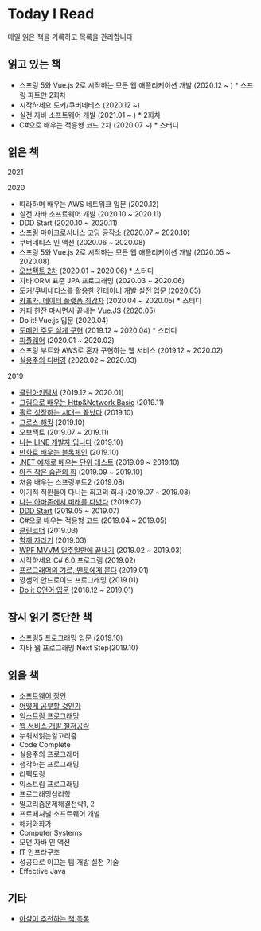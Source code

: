 # Today I Read
매일 읽은 책을 기록하고 목록을 관리합니다

## 읽고 있는 책
- 스프링 5와 Vue.js 2로 시작하는 모든 웹 애플리케이션 개발 (2020.12 ~ ) * 스프링 파트만 2회차
- 시작하세요 도커/쿠버네티스 (2020.12 ~)
- 실전 자바 소프트웨어 개발 (2021.01 ~ ) * 2회차
- C#으로 배우는 적응형 코드 2차 (2020.07 ~) * 스터디

## 읽은 책
2021

2020
- 따라하며 배우는 AWS 네트워크 입문 (2020.12)
- 실전 자바 소프트웨어 개발 (2020.10 ~ 2020.11)
- DDD Start (2020.10 ~ 2020.11)
- 스프링 마이크로서비스 코딩 공작소 (2020.07 ~ 2020.10)
- 쿠버네티스 인 액션 (2020.06 ~ 2020.08)
- 스프링 5와 Vue.js 2로 시작하는 모든 웹 애플리케이션 개발 (2020.05 ~ 2020.08)
- [오브젝트 2차](https://github.com/YoungChulShin/TIR/tree/master/%EA%B8%B0%EC%88%A0%EC%84%9C%EC%A0%81/%5BJava%5D%20%EC%98%A4%EB%B8%8C%EC%A0%9D%ED%8A%B8) (2020.01 ~ 2020.06) * 스터디
- 자바 ORM 표준 JPA 프로그래밍 (2020.03 ~ 2020.06)
- 도커/쿠버네티스를 활용한 컨테이너 개발 실전 입문 (2020.05)
- [카프카, 데이터 플랫폼 최강자](https://github.com/YoungChulShin/study_book_apache_kafka) (2020.04 ~ 2020.05) * 스터디
- 커피 한잔 마시면서 끝내는 Vue.JS (2020.05)
- Do it! Vue.js 입문 (2020.04)
- [도메인 주도 설계 구현](https://github.com/YoungChulShin/today_i_read/tree/master/%EA%B8%B0%EC%88%A0%EC%84%9C%EC%A0%81/%5BJava%5D%20Implementing%20DDD) (2019.12 ~ 2020.04) * 스터디
- [피플웨어](https://github.com/YoungChulShin/today_i_read/blob/master/2020/%5B%EC%9D%BC%EB%B0%98%5D%20%ED%94%BC%ED%94%8C%EC%9B%A8%EC%96%B4.md) (2020.01 ~ 2020.02)
- 스프링 부트와 AWS로 혼자 구현하는 웹 서비스 (2019.12 ~ 2020.02)
- [실용주의 디버깅](https://github.com/YoungChulShin/today_i_read/blob/master/2020/%5B%EB%94%94%EB%B2%84%EA%B9%85%5D%20%EC%8B%A4%EC%9A%A9%EC%A3%BC%EC%9D%98%20%EB%94%94%EB%B2%84%EA%B9%85.md) (2020.02 ~ 2020.03)

2019
- [클린아키텍쳐](https://github.com/YoungChulShin/TIR/blob/master/2019/%5B%EC%9D%BC%EB%B0%98%5D%20%ED%81%B4%EB%A6%B0%EC%95%84%ED%82%A4%ED%85%8D%EC%B3%90.md) (2019.12 ~ 2020.01)
- [그림으로 배우는 Http&Network Basic](https://github.com/YoungChulShin/TIR/blob/master/2019/%5B%EC%9D%BC%EB%B0%98%5D%20%EA%B7%B8%EB%A6%BC%EC%9C%BC%EB%A1%9C%EB%B0%B0%EC%9A%B0%EB%8A%94%20HTTP%26Network.md) (2019.11)
- [홀로 성장하는 시대는 끝났다](https://github.com/YoungChulShin/TIR/blob/master/2019/%5B%EC%9D%BC%EB%B0%98%5D%20%ED%99%80%EB%A1%9C%20%EC%84%B1%EC%9E%A5%ED%95%98%EB%8A%94%20%EC%8B%9C%EB%8C%80%EB%8A%94%20%EB%81%9D%EB%82%AC%EB%8B%A4.md) (2019.10)
- [그로스 해킹](https://github.com/YoungChulShin/TIR/blob/master/2019/%5B%EC%9D%BC%EB%B0%98%5D%20%EA%B7%B8%EB%A1%9C%EC%8A%A4%ED%95%B4%ED%82%B9.md) (2019.10)
- 오브젝트 (2019.07 ~ 2019.11)
- [나는 LINE 개발자 입니다](https://github.com/YoungChulShin/TIR/blob/master/2019/%5B%EC%9D%BC%EB%B0%98%5D%20%EB%82%98%EB%8A%94%20LINE%20%EA%B0%9C%EB%B0%9C%EC%9E%90%EC%9E%85%EB%8B%88%EB%8B%A4.md) (2019.10)
- [만화로 배우는 블록체인](https://github.com/YoungChulShin/TIR/blob/master/2019/%5B%EC%9D%BC%EB%B0%98%5D%20%EB%A7%8C%ED%99%94%EB%A1%9C%20%EB%B0%B0%EC%9A%B0%EB%8A%94%20%EB%B8%94%EB%A1%9D%EC%B2%B4%EC%9D%B8.md) (2019.10)
- [.NET 예제로 배우는 단위 테스트](https://github.com/YoungChulShin/TIR/blob/master/2019/%5B%EA%B0%9C%EB%B0%9C%5D%20.NET%20%EC%98%88%EC%A0%9C%EB%A1%9C%20%EB%B0%B0%EC%9A%B0%EB%8A%94%20%EB%8B%A8%EC%9C%84%ED%85%8C%EC%8A%A4%ED%8A%B8.md) (2019.09 ~ 2019.10)
- [아주 작은 습관의 힘](https://github.com/YoungChulShin/TIR/blob/master/2019/%5B%EC%9D%BC%EB%B0%98%5D%20%EC%95%84%EC%A3%BC%20%EC%9E%91%EC%9D%80%20%EC%8A%B5%EA%B4%80%EC%9D%98%20%ED%9E%98.md) (2019.09 ~ 2019.10)
- 처음 배우는 스프링부트2 (2019.08)
- 이기적 직원들이 다니는 최고의 회사 (2019.07 ~ 2019.08)
- [나는 아마존에서 미래를 다녔다](https://github.com/YoungChulShin/TIR/blob/master/2019/%5B%EC%9D%BC%EB%B0%98%5D%20%EB%82%98%EB%8A%94%20%EC%95%84%EB%A7%88%EC%A1%B4%EC%97%90%EC%84%9C%20%EB%AF%B8%EB%9E%98%EB%A5%BC%20%EB%8B%A4%EB%85%94%EB%8B%A4.md) (2019.07)
- [DDD Start](https://github.com/YoungChulShin/TIR/blob/master/2019/%5B%EC%9D%BC%EB%B0%98%5D%20DDDStart.md) (2019.05 ~ 2019.07)
- C#으로 배우는 적응형 코드 (2019.04 ~ 2019.05)
- [클린코더](https://github.com/YoungChulShin/TIR/blob/master/2019/%5B%EC%9D%BC%EB%B0%98%5D%20%ED%81%B4%EB%A6%B0%EC%BD%94%EB%8D%94.md) (2019.03)
- [함께 자라기](https://github.com/YoungChulShin/TIR/blob/master/2019/%5B%EC%9D%BC%EB%B0%98%5D%20%ED%95%A8%EA%BB%98%EC%9E%90%EB%9D%BC%EA%B8%B0.md) (2019.03)
- [WPF MVVM 일주일만에 끝내기](https://github.com/YoungChulShin/TIR/blob/master/%EA%B8%B0%EC%88%A0%EC%84%9C%EC%A0%81/%5BC%23%5D%20WPF%20MVVM.md) (2019.02 ~ 2019.03)
- 시작하세요 C# 6.0 프로그램 (2019.02)
- [프로그래머의 기르, 멘토에게 묻다](https://github.com/YoungChulShin/TIR/blob/master/2019/%5B%EC%9D%BC%EB%B0%98%5D%20%ED%94%84%EB%A1%9C%EA%B7%B8%EB%9E%98%EB%A8%B8%EC%9D%98%EA%B8%B8%2C%EB%A9%98%ED%86%A0%EC%97%90%EA%B2%8C%20%EB%AC%BB%EB%8B%A4.md) (2019.01)
- 깡샘의 안드로이드 프로그래밍 (2019.01)
- [Do it C언어 입문](https://github.com/YoungChulShin/TIR/tree/master/%EA%B8%B0%EC%88%A0%EC%84%9C%EC%A0%81/%5BC%5D%20Do%20It%20C%EC%96%B8%EC%96%B4) (2018.12 ~ 2019.01)

## 잠시 읽기 중단한 책
- 스프링5 프로그래밍 입문 (2019.10)
- 자바 웹 프로그래밍 Next Step(2019.10)

## 읽을 책
- [소프트웨어 장인](http://www.yes24.com/Product/Goods/20461940?scode=032&OzSrank=1)
- [어떻게 공부할 것인가](http://www.yes24.com/Product/Goods/15341766?scode=032&OzSrank=1)
- [익스트림 프로그래밍](http://www.yes24.com/Product/Goods/2126201?scode=032&OzSrank=1)
- [웹 서비스 개발 철저공략](http://www.yes24.com/Product/Goods/12528841?scode=032&OzSrank=1)
- 누워서읽는알고리즘
- Code Complete
- 실용주의 프로그래머
- 생각하는 프로그래밍
- 리팩토링
- 익스트림 프로그래밍
- 프로그래밍심리학
- 알고리즘문제해결전략1, 2
- 프로페셔널 소프트웨어 개발
- 해커와화가
- Computer Systems
- 모던 자바 인 액션
- IT 인프라구조
- 성공으로 이끄는 팀 개발 실천 기술
- Effective Java


## 기타
- [아샬이 추천하는 책 목록](https://www.youtube.com/watch?v=cB8AhHeLGwo)
